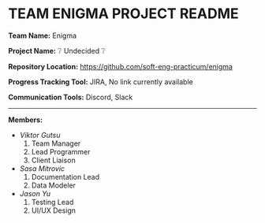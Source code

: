 # TEAM ENIGMA PROJECT README

**Team Name:** Enigma

**Project Name:** :grey_question:	Undecided :grey_question:	

**Repository Location:** https://github.com/soft-eng-practicum/enigma

**Progress Tracking Tool:** JIRA, No link currently available

**Communication Tools:** Discord, Slack

***

**Members:**
* *Viktor Gutsu*
  1. Team Manager
  2. Lead Programmer
  3. Client Liaison
* *Sasa Mitrovic*
  1. Documentation Lead
  2. Data Modeler
* *Jason Yu*
  1. Testing Lead
  2. UI/UX Design
